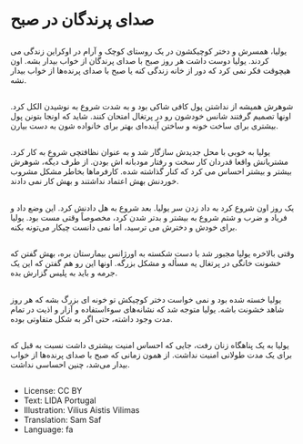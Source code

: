 # صدای پرندگان در صبح

##
یولیا، همسرش و دختر کوچیکشون در یک روستای کوچک و آرام در اوکراین زندگی می کردند. یولیا دوست داشت هر روز صبح با صدای پرندگان از خواب بیدار بشه. اون هیچوقت فکر نمی کرد که دور از خانه زندگی کنه یا صبح با صدای پرنده‌ها از خواب بیدار نشه.

##
شوهرش همیشه از نداشتن پول کافی شاکی بود و به شدت شروع به نوشیدن الکل کرد. اونها تصمیم گرفتند شانس خودشون رو در پرتغال امتحان کنند. شاید که اونجا بتونن پول بیشتری برای ساخت خونه و ساختن آینده‌ای بهتر برای خانواده شون به دست بیارن.

##
یولیا به خوبی با محل جدیدش سازگار شد و به عنوان نظافتچی شروع به کار کرد. مشتریانش واقعا قدردان کار سخت و رفتار مودبانه اش بودن. از طرف دیگه، شوهرش بیشتر و بیشتر احساس می کرد که کنار گذاشته شده. کارفرماها بخاطر مشکل مشروب خوردنش بهش اعتماد نداشتند و بهش کار نمی دادند.

##
یک روز اون شروع کرد به داد زدن سر یولیا. بعد شروع به هل دادنش کرد. این وضع داد و فریاد و ضرب و شتم شروع به بیشتر و بدتر شدن کرد، مخصوصاً وقتی مست بود. یولیا برای خودش و دخترش می ترسید، اما نمی دانست چیکار می‌تونه بکنه.

##
وقتی بالاخره یولیا مجبور شد با دست شکسته به اورژانس بیمارستان بره، بهش گفتن که خشونت خانگی در پرتغال یه مسأله و مشکل بزرگه. اونها این رو هم گفتن که این یک جرمه و باید به پلیس گزارش بده.

##
یولیا خسته شده بود و نمی خواست دختر کوچیکش تو خونه ای بزرگ بشه که هر روز شاهد خشونت باشه. یولیا متوجه شد که نشانه‌های سوءاستفاده و آزار و اذیت در تمام مدت وجود داشته، حتی اگر به شکل متفاوتی بوده.

##
یولیا به یک پناهگاه زنان رفت، جایی که احساس امنیت بیشتری داشت نسبت به قبل که برای یک مدت طولانی امنیت نداشت. از همون زمانی که صبح با صدای پرنده‌ها از خواب بیدار می‌شد، چنین احساسی نداشت.

##
* License: CC BY
* Text: LIDA Portugal
* Illustration: Vilius Aistis Vilimas
* Translation: Sam Saf
* Language: fa
